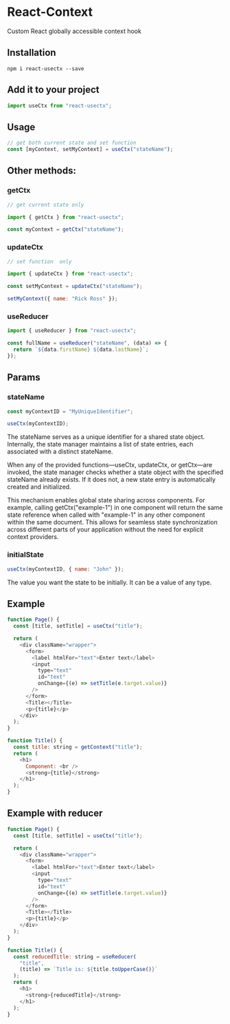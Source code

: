 # React-Context

Custom React globally accessible context hook

## Installation

```
npm i react-usectx --save
```

## Add it to your project

```js
import useCtx from "react-usectx";
```

## Usage

```js
// get both current state and set function
const [myContext, setMyContext] = useCtx("stateName");
```

## Other methods:

### getCtx

```js
// get current state only

import { getCtx } from "react-usectx";

const myContext = getCtx("stateName");
```

### updateCtx

```js
// set function  only

import { updateCtx } from "react-usectx";

const setMyContext = updateCtx("stateName");

setMyContext({ name: "Rick Ross" });
```

### useReducer

```js
import { useReducer } from "react-usectx";

const fullName = useReducer("stateName", (data) => {
  return `${data.firstName} ${data.lastName}`;
});
```

## Params

### stateName

```js
const myContextID = "MyUniqueIdentifier";

useCtx(myContextID);
```

The stateName serves as a unique identifier for a shared state object. Internally, the state manager maintains a list of state entries, each associated with a distinct stateName.

When any of the provided functions—useCtx, updateCtx, or getCtx—are invoked, the state manager checks whether a state object with the specified stateName already exists. If it does not, a new state entry is automatically created and initialized.

This mechanism enables global state sharing across components. For example, calling getCtx("example-1") in one component will return the same state reference when called with "example-1" in any other component within the same document. This allows for seamless state synchronization across different parts of your application without the need for explicit context providers.

### initialState

```js
useCtx(myContextID, { name: "John" });
```

The value you want the state to be initially. It can be a value of any type.

## Example

```js
function Page() {
  const [title, setTitle] = useCtx("title");

  return (
    <div className="wrapper">
      <form>
        <label htmlFor="text">Enter text</label>
        <input
          type="text"
          id="text"
          onChange={(e) => setTitle(e.target.value)}
        />
      </form>
      <Title></Title>
      <p>{title}</p>
    </div>
  );
}

function Title() {
  const title: string = getContext("title");
  return (
    <h1>
      Component: <br />
      <strong>{title}</strong>
    </h1>
  );
}
```

## Example with reducer

```js
function Page() {
  const [title, setTitle] = useCtx("title");

  return (
    <div className="wrapper">
      <form>
        <label htmlFor="text">Enter text</label>
        <input
          type="text"
          id="text"
          onChange={(e) => setTitle(e.target.value)}
        />
      </form>
      <Title></Title>
      <p>{title}</p>
    </div>
  );
}

function Title() {
  const reducedTitle: string = useReducer(
    "title",
    (title) => `Title is: ${title.toUpperCase()}`
  );
  return (
    <h1>
      <strong>{reducedTitle}</strong>
    </h1>
  );
}
```

